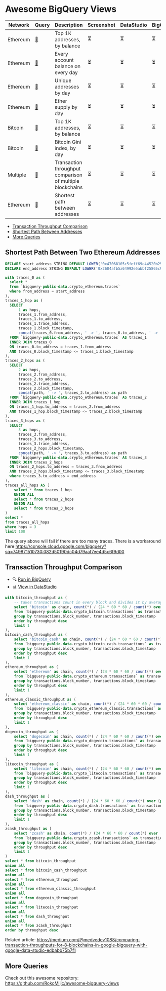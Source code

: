 # Awesome BigQuery Views

| Network | Query | Description | Screenshot | DataStudio | BigQuery | Notes
| --- | --- | --- | --- | --- | --- | ---
| Ethereum | [📝](ethereum/top-ethereum-balances.sql) | Top 1K addresses, by balance | ⏳ | ⏳ | ⏳ | [[1](https://medium.com/google-cloud/how-to-query-balances-for-all-ethereum-addresses-in-bigquery-fb594e4034a7)]
| Ethereum | [📝](ethereum/every-balance-every-day.sql) | Every account balance on every day | ⏳ | ⏳ | ⏳ | [[1](https://medium.com/google-cloud/plotting-ethereum-address-growth-chart-55cc0e7207b2)]
| Ethereum | [📝](ethereum/unique-addresses-by-day.sql) | Unique addresses by day | ⏳ | ⏳ | ⏳ | [[1](https://medium.com/google-cloud/plotting-ethereum-address-growth-chart-55cc0e7207b2)]
| Ethereum | [📝](ethereum/ether-supply-by-day.sql) | Ether supply by day | ⏳ | ⏳ | ⏳ | [[1](https://medium.com/google-cloud/how-to-query-ether-supply-in-bigquery-90f8ae795a8)]
| Bitcoin | [📝](bitcoin/top-bitcoin-balances.sql) | Top 1K addresses, by balance | ⏳ | ⏳ | ⏳ | |
| Bitcoin | [📝](bitcoin/gini-index-by-day.sql) | Bitcoin Gini index, by day | ⏳ | ⏳ | ⏳ | [[1](https://cloud.google.com/blog/products/data-analytics/introducing-six-new-cryptocurrencies-in-bigquery-public-datasets-and-how-to-analyze-them)]
| Multiple | [📝](x) | Transaction throughput comparison of multiple blockchains  | ⏳ | ⏳ | ⏳ | [[1](https://medium.com/@medvedev1088/comparing-transaction-throughputs-for-8-blockchains-in-google-bigquery-with-google-data-studio-edbabb75b7f1)]
| Ethereum | [📝](x) | Shortest path between addresses | ⏳ | ⏳ | ⏳ | |

- [Transaction Throughput Comparison](#transaction-throughput-comparison)
- [Shortest Path Between Addresses](#shortest-path-between-addresses)
- [More Queries](#more-queries) 


## Shortest Path Between Two Ethereum Addresses

```sql
DECLARE start_address STRING DEFAULT LOWER('0x47068105c5feff69e44520b251b9666d4b512a70');
DECLARE end_address STRING DEFAULT LOWER('0x2604afb5a64992e5abbf25865c9d3387ade92bad');

with traces_0 as (
  select *
  from `bigquery-public-data.crypto_ethereum.traces`
  where from_address = start_address
),
traces_1_hop as (
  SELECT
      1 as hops,
      traces_1.from_address,
      traces_1.to_address,
      traces_1.trace_address,
      traces_1.block_timestamp,
      concat(traces_0.from_address, ' -> ', traces_0.to_address, ' -> ', traces_1.to_address) as path
  FROM `bigquery-public-data.crypto_ethereum.traces` AS traces_1
  INNER JOIN traces_0
  ON traces_0.to_address = traces_1.from_address
  AND traces_0.block_timestamp <= traces_1.block_timestamp 
),
traces_2_hops as (
  SELECT
      2 as hops,
      traces_2.from_address,
      traces_2.to_address,
      traces_2.trace_address,
      traces_2.block_timestamp,
      concat(path, ' -> ', traces_2.to_address) as path
  FROM `bigquery-public-data.crypto_ethereum.traces` AS traces_2
  INNER JOIN traces_1_hop
  ON traces_1_hop.to_address = traces_2.from_address
  AND traces_1_hop.block_timestamp <= traces_2.block_timestamp 
),
traces_3_hops as (
  SELECT
      3 as hops,
      traces_3.from_address,
      traces_3.to_address,
      traces_3.trace_address,
      traces_2_hops.block_timestamp,
      concat(path, ' -> ', traces_3.to_address) as path
  FROM `bigquery-public-data.crypto_ethereum.traces` AS traces_3
  INNER JOIN traces_2_hops
  ON traces_2_hops.to_address = traces_3.from_address
  AND traces_2_hops.block_timestamp <= traces_3.block_timestamp 
  where traces_3.to_address = end_address
),
traces_all_hops AS (
    select * from traces_1_hop
    UNION ALL
    select * from traces_2_hops
    UNION ALL
    select * from traces_3_hops
)
select *
from traces_all_hops
where hops = 3
limit 100
```  

The query above will fail if there are too many traces. There is a workaround here 
https://console.cloud.google.com/bigquery?sq=749871510730:082d50190dc04d79aaf7ee4d5c6f9d00

## Transaction Throughput Comparison

- 🔍 [Run in BigQuery](asdf)
- 📊 [View in DataStudio](asdf)

```sql
with bitcoin_throughput as (
    -- takes transactions count in every block and divides it by average block time on that day
    select 'bitcoin' as chain, count(*) / (24 * 60 * 60 / count(*) over (partition by date(block_timestamp))) as throughput, block_timestamp as time
    from `bigquery-public-data.crypto_bitcoin.transactions` as transactions
    group by transactions.block_number, transactions.block_timestamp
    order by throughput desc
    limit 1
),
bitcoin_cash_throughput as (
    select 'bitcoin_cash' as chain, count(*) / (24 * 60 * 60 / count(*) over (partition by date(block_timestamp))) as throughput, block_timestamp as time
    from `bigquery-public-data.crypto_bitcoin_cash.transactions` as transactions
    group by transactions.block_number, transactions.block_timestamp
    order by throughput desc
    limit 1
),
ethereum_throughput as (
    select 'ethereum' as chain, count(*) / (24 * 60 * 60 / count(*) over (partition by date(block_timestamp))) as throughput, block_timestamp as time
    from `bigquery-public-data.crypto_ethereum.transactions` as transactions
    group by transactions.block_number, transactions.block_timestamp
    order by throughput desc
    limit 1
),
ethereum_classic_throughput as (
    select 'ethereum_classic' as chain, count(*) / (24 * 60 * 60 / count(*) over (partition by date(block_timestamp))) as throughput, block_timestamp as time
    from `bigquery-public-data.crypto_ethereum_classic.transactions` as transactions
    group by transactions.block_number, transactions.block_timestamp
    order by throughput desc
    limit 1
),
dogecoin_throughput as (
    select 'dogecoin' as chain, count(*) / (24 * 60 * 60 / count(*) over (partition by date(block_timestamp))) as throughput, block_timestamp as time
    from `bigquery-public-data.crypto_dogecoin.transactions` as transactions
    group by transactions.block_number, transactions.block_timestamp
    order by throughput desc
    limit 1
),
litecoin_throughput as (
    select 'litecoin' as chain, count(*) / (24 * 60 * 60 / count(*) over (partition by date(block_timestamp))) as throughput, block_timestamp as time
    from `bigquery-public-data.crypto_litecoin.transactions` as transactions
    group by transactions.block_number, transactions.block_timestamp
    order by throughput desc
    limit 1
),
dash_throughput as (
    select 'dash' as chain, count(*) / (24 * 60 * 60 / count(*) over (partition by date(block_timestamp))) as throughput, block_timestamp as time
    from `bigquery-public-data.crypto_dash.transactions` as transactions
    group by transactions.block_number, transactions.block_timestamp
    order by throughput desc
    limit 1
),
zcash_throughput as (
    select 'zcash' as chain, count(*) / (24 * 60 * 60 / count(*) over (partition by date(block_timestamp))) as throughput, block_timestamp as time
    from `bigquery-public-data.crypto_zcash.transactions` as transactions
    group by transactions.block_number, transactions.block_timestamp
    order by throughput desc
    limit 1
)
select * from bitcoin_throughput
union all
select * from bitcoin_cash_throughput
union all
select * from ethereum_throughput
union all
select * from ethereum_classic_throughput
union all
select * from dogecoin_throughput
union all
select * from litecoin_throughput
union all
select * from dash_throughput
union all
select * from zcash_throughput
order by throughput desc
```     

Related article: 
https://medium.com/@medvedev1088/comparing-transaction-throughputs-for-8-blockchains-in-google-bigquery-with-google-data-studio-edbabb75b7f1

## More Queries

Check out this awesome repository: https://github.com/RokoMijic/awesome-bigquery-views
